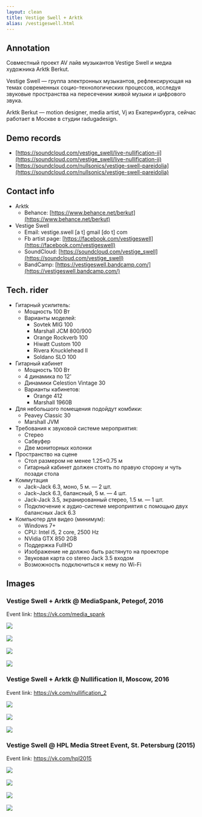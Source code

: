 ```yaml
---
layout: clean
title: Vestige Swell + Arktk
alias: /vestigeswell.html
---
```


## Annotation

Совместный проект AV лайв музыкантов Vestige Swell и медиа художника Arktk Berkut.

Vestige Swell — группа электронных музыкантов, рефлексирующая на темах
современных социо-технологических процессов, исследуя звуковые пространства на
пересечении живой музыки и цифрового звука.

Arktk Berkut — motion designer, media artist, Vj из Екатеринбурга, сейчас работает в Москве в студии
radugadesign.

## Demo records

- [https://soundcloud.com/vestige_swell/live-nullification-ii](https://soundcloud.com/vestige_swell/live-nullification-ii)
- [https://soundcloud.com/nullsonics/vestige-swell-pareidolia](https://soundcloud.com/nullsonics/vestige-swell-pareidolia)

## Contact info

- Arktk
  - Behance: [https://www.behance.net/berkut](https://www.behance.net/berkut)
- Vestige Swell
  - Email: vestige.swell [a t] gmail [do t] com
  - Fb artist page: [https://facebook.com/vestigeswell](https://facebook.com/vestigeswell)
  - SoundCloud: [https://soundcloud.com/vestige_swell](https://soundcloud.com/vestige_swell)
  - BandCamp: [https://vestigeswell.bandcamp.com/](https://vestigeswell.bandcamp.com/)

## Tech. rider

- Гитарный усилитель:
  - Мощность 100 Вт
  - Варианты моделей:
    - Sovtek MIG 100
    - Marshall JCM 800/900
    - Orange Rockverb 100
    - Hiwatt Custom 100
    - Rivera Knucklehead ll
    - Soldano SLO 100
- Гитарный кабинет
  - Мощность 100 Вт
  - 4 динамика по 12'
  - Динамики Celestion Vintage 30
  - Варианты кабинетов:
    - Orange 412
    - Marshall 1960B
- Для небольшого помещения подойдут комбики:
    - Peavey Classic 30
    - Marshall JVM
- Требования к звуковой системе мероприятия:
  - Стерео
  - Сабвуфер
  - Две мониторных колонки
- Пространство на сцене
  - Стол размером не менее 1.25×0.75 м
  - Гитарный кабинет должен стоять по правую сторону и чуть позади стола
- Коммутация
  - Jack–Jack 6.3, моно, 5 м. — 2 шт.
  - Jack–Jack 6.3, балансный, 5 м. — 4 шт.
  - Jack-Jack 3.5, экранированный стерео, 1.5 м. — 1 шт.
  - Подключение к аудио-системе мероприятия с помощью двух балансных Jack 6.3
- Компьютер для видео (минимум):
  - Windows 7+
  - CPU: Intel i5, 2 core, 2500 Hz
  - NVidia GTX 850 2GB
  - Поддержка FullHD
  - Изображение не должно быть растянуто на проекторе
  - Звуковая карта со stereo Jack 3.5 входом
  - Возможность подключиться к нему по Wi-Fi

## Images


### Vestige Swell + Arktk @ MediaSpank, Petegof, 2016

Event link: <a href="https://vk.com/media_spank">https://vk.com/media_spank</a>

<a href="/img/vs/8.jpg" target="_blank"><img src="/img/vs/8.jpg"></a>
<br/><br/>
<a href="/img/vs/9.jpg" target="_blank"><img src="/img/vs/9.jpg"></a>
<br/><br/>
<a href="/img/vs/10.jpg" target="_blank"><img src="/img/vs/10.jpg"></a>
<br/><br/>
<a href="/img/vs/11.jpg" target="_blank"><img src="/img/vs/11.jpg"></a>


### Vestige Swell + Arktk @ Nullification II, Moscow, 2016

Event link: <a href="https://vk.com/nullification_2">https://vk.com/nullification_2</a>

<a href="/img/vs/1.jpg" target="_blank"><img src="/img/vs/1.jpg"></a>
<br/><br/>
<a href="/img/vs/2.jpg" target="_blank"><img src="/img/vs/2.jpg"></a>
<br/><br/>
<a href="/img/vs/3.jpg" target="_blank"><img src="/img/vs/3.jpg"></a>


### Vestige Swell @ HPL Media Street Event, St. Petersburg (2015)

Event link: <a href="https://vk.com/hpl2015">https://vk.com/hpl2015</a>

<a href="/img/vs/4.jpg" target="_blank"><img src="/img/vs/4.jpg"></a>
<br/><br/>
<a href="/img/vs/5.jpg" target="_blank"><img src="/img/vs/5.jpg"></a>
<br/><br/>
<a href="/img/vs/6.jpg" target="_blank"><img src="/img/vs/6.jpg"></a>
<br/><br/>
<a href="/img/vs/7.jpg" target="_blank"><img src="/img/vs/7.jpg"></a>


